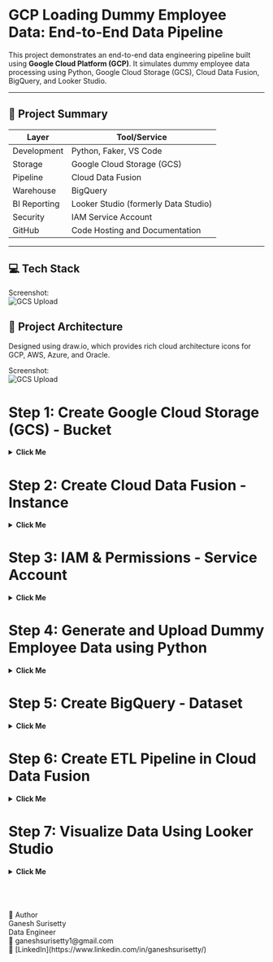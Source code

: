 # GCP Loading Dummy Employee Data: End-to-End Data Pipeline

This project demonstrates an end-to-end data engineering pipeline built using **Google Cloud Platform (GCP)**. It simulates dummy employee data processing using Python, Google Cloud Storage (GCS), Cloud Data Fusion, BigQuery, and Looker Studio.

---

## 📌 Project Summary

| Layer          | Tool/Service                     |
|----------------|----------------------------------|
| Development    | Python, Faker, VS Code           |
| Storage        | Google Cloud Storage (GCS)       |
| Pipeline       | Cloud Data Fusion                |
| Warehouse      | BigQuery                         |
| BI Reporting   | Looker Studio (formerly Data Studio) |
| Security       | IAM Service Account              |
| GitHub         | Code Hosting and Documentation   |

---
## 💻 Tech Stack

Screenshot:  
![GCS Upload](screenshots/2_gcs_upload.png)

## 📁 Project Architecture
Designed using draw.io, which provides rich cloud architecture icons for GCP, AWS, Azure, and Oracle.

Screenshot:  
![GCS Upload](screenshots/2_gcs_upload.png)

# Step 1: Create Google Cloud Storage (GCS) - Bucket
<details>
<summary><strong>Click Me</strong></summary>
  
✅ Actions:
1. Go to GCP Console → Cloud Storage → Create a bucket
2. Name your bucket, e.g., fp_employee_bucket
3. Ensure it's set to Multi-region (e.g., us) and Standard Storage
4. Grant access using a Service Account with Storage Admin role
5. Upload after generating the CSV file using your Python script or manually via console. I have uploaded using python code.
 
Screenshot:
![GCS Upload](screenshots/2_gcs_upload.png)

</details>

# Step 2: Create Cloud Data Fusion - Instance
<details>
<summary><strong>Click Me</strong></summary>
  
✅ Actions:
1. In GCP Console → Search Cloud Data Fusion → Click Create Instance
2. Name it (e.g., fp-cdf-dev) and choose Basic edition
3. Wait around ~20 minutes for setup → Click Launch Instance

Screenshot:
![GCS Upload](screenshots/2_gcs_upload.png)

</details>

# Step 3: IAM & Permissions - Service Account
<details>
<summary><strong>Click Me</strong></summary>
  
✅ Actions:
1. Go to IAM & Admin → Create a Service Account
2. Assign the following roles:
  • Storage Admin (GCS access)
  • BigQuery Data Editor (BQ sink)
  • Data Fusion Runner or Editor (pipeline execution)
3. Download/Copy the service account JSON key to authenticate in Python:

</details>

# Step 4: Generate and Upload Dummy Employee Data using Python 
<details>
<summary><strong>Click Me</strong></summary>

✅ Actions:
1. Open Visual Studio Code, create a new folder for your project, and create a file named *extract.py*.
2. Install the required library using pip:
`
    pip install faker google-cloud-storage
`
4. Write the Python code to generate dummy employee data, including sensitive information such as "Passwords, Salary, and SSN".
5. Update the script with your GCS bucket name and service account credentials (JSON key file) to authenticate.
6. Run the script. It will:  
   • Generate the dummy data  
   • Save it as `dummy_employee_data.csv` 
6. Upload it directly into your Google Cloud Storage bucket.
7. Confirm that the file appears in your specified bucket under GCP Console.

Screenshot:  
![GCS Upload](screenshots/2_gcs_upload.png)

</details> 

# Step 5: Create BigQuery - Dataset
<details>
<summary><strong>Click Me</strong></summary>
  
✅ Actions:
1. Go to GCP Console → Search BigQuery
2. Create a dataset: employee
  • Create a table: dummy_employee
4. You can also let the BigQuery Sink auto-create the table
5. After pipeline execution, preview data and schema in the BigQuery console

Screenshot:
![GCS Upload](screenshots/2_gcs_upload.png)

</details>

# Step 6: Create ETL Pipeline in Cloud Data Fusion
<details>
<summary><strong>Click Me</strong></summary>

** Data Masking (Using Wrangler)
1. Since we’re dealing with sensitive data (Password, SSN, Salary)
2. Use the Wrangler component to mask or hash sensitive fields
3. Click the dropdown on the column → Choose "Mask" or use "Encode using SHA256/MD5"
   
** Create the Pipeline:
1. In the pipeline canvas:
  • Source: GCS (CSV path)
  • Wrangler: Transform/mask fields
  • Sink: BigQuery
2. Click on each node and verify schema compatibility
*Note*: Make sure the schema in source, wrnagler and sink are same by selecting the propeties of each.

**Validate the pipeline and deploy

1. Click the "Deploy" button on the top-right corner of the pipeline canvas.
2. After successful deployment, click "Run" to execute the pipeline.
3. Monitor the execution logs for any errors. If there are no issues, the pipeline will complete successfully and load the transformed data into BigQuery.
*Note*: Execution time may vary depending on the volume of data being processed.
   
Screenshot:
![GCS Upload](screenshots/2_gcs_upload.png)

</details>


# Step 7: Visualize Data Using Looker Studio
<details>
<summary><strong>Click Me</strong></summary>
  
✅ Actions:
Open https://lookerstudio.google.com

1. Go to Looker Studio
2. Click "Blank Report" → Add Data Source → Choose BigQuery
3. Select:
  • Project → Dataset → Table (dummy_employee)
4. Create reports:
  • Pie Chart: Job Titles
  • Bar Chart: Salary Ranges
  • Table: Employees by Department

5. Customize visual styling (color, fonts, etc.)

Screenshot:
![GCS Upload](screenshots/2_gcs_upload.png)

</details>


<br>
<br>
<br>
<br>
🙋 Author<br>
Ganesh Surisetty<br>
Data Engineer<br>
📧 ganeshsurisetty1@gmail.com<br>
🔗 [LinkedIn](https://www.linkedin.com/in/ganeshsurisetty/)
